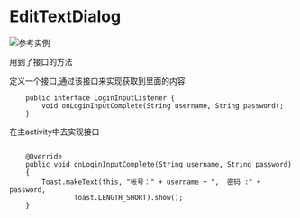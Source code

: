 # EditTextDialog

![参考实例](http://img.blog.csdn.net/20140715164912727)

用到了接口的方法

定义一个接口,通过该接口来实现获取到里面的内容
```
    public interface LoginInputListener {
        void onLoginInputComplete(String username, String password);
    }
```

在主activity中去实现接口
```

    @Override
    public void onLoginInputComplete(String username, String password)
    {
        Toast.makeText(this, "帐号：" + username + ",  密码 :" + password,
                Toast.LENGTH_SHORT).show();
    }
```
